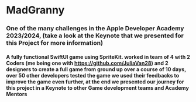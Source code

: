 # MadGranny

### One of the many challenges in the Apple Developer Academy 2023/2024, (take a look at the Keynote that we presented for this Project for more information)

#### A fully functional SwiftUI game using SpriteKit. worked in team of 4 with 2 Coders (me being one with https://github.com/JuliaVan28) and 2 designers to create a full game from ground up over a course of 10 days, over 50 other developers tested the game we used their feedbacks to improve the game even further, at the end we presented our journey for this project in a Keynote to other Game development teams and Academy Mentors
